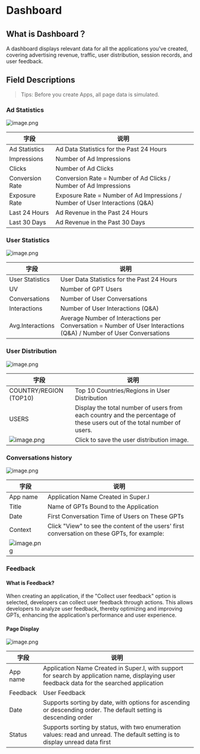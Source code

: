 <a name="h61wJ"></a>
# Dashboard
<a name="wNLFH"></a>
## What is Dashboard？
A dashboard displays relevant data for all the applications you've created, covering advertising revenue, traffic, user distribution, session records, and user feedback.
<a name="hBUfs"></a>
## **Field Descriptions**
> Tips: Before you create Apps, all page data is simulated.

<a name="qkUiK"></a>
### Ad Statistics
![image.png](https://intranetproxy.alipay.com/skylark/lark/0/2024/png/236735/1709016665936-6dde1a84-3f8c-4c60-af29-35fb5b76c195.png#clientId=u8a381aee-3d4d-4&from=paste&height=332&id=ua10acbd4&originHeight=664&originWidth=2222&originalType=binary&ratio=2&rotation=0&showTitle=false&size=535985&status=done&style=stroke&taskId=u3ec285b1-c9d3-4217-9243-859de22495d&title=&width=1111)

| **字段** | **说明** |
| --- | --- |
| Ad Statistics | Ad Data Statistics for the Past 24 Hours |
| Impressions | Number of Ad Impressions |
| Clicks | Number of Ad Clicks |
| Conversion Rate | Conversion Rate = Number of Ad Clicks / Number of Ad Impressions |
| Exposure Rate | Exposure Rate = Number of Ad Impressions / Number of User Interactions (Q&A) |
| Last 24 Hours | Ad Revenue in the Past 24 Hours |
| Last 30 Days | Ad Revenue in the Past 30 Days |

<a name="qOJ58"></a>
### User Statistics
![image.png](https://intranetproxy.alipay.com/skylark/lark/0/2024/png/236735/1709017175790-e05da7ba-8d91-47bb-b025-34165e8af96e.png#clientId=u8a381aee-3d4d-4&from=paste&height=523&id=u5d18d875&originHeight=1046&originWidth=2228&originalType=binary&ratio=2&rotation=0&showTitle=false&size=952787&status=done&style=stroke&taskId=u05c08ac0-bcb8-4712-bbab-809a01cfa9c&title=&width=1114)

| **字段** | **说明** |
| --- | --- |
| User Statistics | User Data Statistics for the Past 24 Hours |
| UV | Number of GPT Users |
| Conversations | Number of User Conversations |
| Interactions | Number of User Interactions (Q&A) |
| Avg.Interactions | Average Number of Interactions per Conversation = Number of User Interactions (Q&A) / Number of User Conversations |

<a name="w0NaT"></a>
### User Distribution
![image.png](https://intranetproxy.alipay.com/skylark/lark/0/2024/png/236735/1709017474816-830b020a-a25f-4854-afae-6bb3c1ad344e.png#clientId=u8a381aee-3d4d-4&from=paste&height=565&id=u2fd08406&originHeight=1130&originWidth=2224&originalType=binary&ratio=2&rotation=0&showTitle=false&size=1130923&status=done&style=stroke&taskId=ua268b1f9-5395-4c97-a3d9-872ba5fe615&title=&width=1112)

| **字段** | **说明** |
| --- | --- |
| COUNTRY/REGION (TOP10) | Top 10 Countries/Regions in User Distribution |
| USERS | Display the total number of users from each country and the percentage of these users out of the total number of users. |
| ![image.png](https://intranetproxy.alipay.com/skylark/lark/0/2024/png/236735/1709017917831-0c71bc1c-f945-487a-9127-86dd98cdbf71.png#clientId=u8a381aee-3d4d-4&from=paste&height=29&id=uc571ac9c&originHeight=58&originWidth=56&originalType=binary&ratio=2&rotation=0&showTitle=false&size=6928&status=done&style=none&taskId=u6f4ad17e-1de5-4719-8955-9f53fbee381&title=&width=28) | Click to save the user distribution image. |

<a name="qiTeA"></a>
### Conversations history
![image.png](https://intranetproxy.alipay.com/skylark/lark/0/2024/png/236735/1709017687903-dd976896-b038-4649-bae5-439b2473b28e.png#clientId=u8a381aee-3d4d-4&from=paste&height=540&id=u5c02794c&originHeight=1080&originWidth=2220&originalType=binary&ratio=2&rotation=0&showTitle=false&size=751615&status=done&style=stroke&taskId=u54a41d04-04a8-4b4a-ba5a-b0aed0edaf9&title=&width=1110)

| **字段** | **说明** |
| --- | --- |
| App name | Application Name Created in Super.I |
| Title | Name of GPTs Bound to the Application |
| Date | First Conversation Time of Users on These GPTs |
| Context | Click "View" to see the content of the users' first conversation on these GPTs, for example:
![image.png](https://intranetproxy.alipay.com/skylark/lark/0/2024/png/236735/1709018532596-890f064a-5c4e-4bed-abd2-e0052ddcdc3d.png#clientId=u8a381aee-3d4d-4&from=paste&height=141&id=ubfb23a6d&originHeight=282&originWidth=1034&originalType=binary&ratio=2&rotation=0&showTitle=false&size=144604&status=done&style=stroke&taskId=ufc25acb9-b828-4883-b767-e8ce16a0bd3&title=&width=517) |

<a name="nYwN0"></a>
### Feedback
<a name="CZp1T"></a>
#### What is Feedback?
When creating an application, if the "Collect user feedback" option is selected, developers can collect user feedback through actions. This allows developers to analyze user feedback, thereby optimizing and improving GPTs, enhancing the application's performance and user experience.
<a name="ETU8g"></a>
#### Page Display
![image.png](https://intranetproxy.alipay.com/skylark/lark/0/2024/png/236735/1709018745478-2866ea37-dac1-417d-b7bc-f13fccd36bee.png#clientId=u8a381aee-3d4d-4&from=paste&height=456&id=ub7fd953e&originHeight=912&originWidth=2222&originalType=binary&ratio=2&rotation=0&showTitle=false&size=607145&status=done&style=stroke&taskId=ue6b344bc-44f5-4cce-a8f9-f88fbce0ddd&title=&width=1111)

| **字段** | **说明** |
| --- | --- |
| App name | Application Name Created in Super.I, with support for search by application name, displaying user feedback data for the searched application |
| Feedback | User Feedback |
| Date | Supports sorting by date, with options for ascending or descending order. The default setting is descending order |
| Status | Supports sorting by status, with two enumeration values: read and unread. The default setting is to display unread data first |
